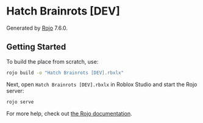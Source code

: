 # Hatch Brainrots [DEV]
Generated by [Rojo](https://github.com/rojo-rbx/rojo) 7.6.0.

## Getting Started
To build the place from scratch, use:

```bash
rojo build -o "Hatch Brainrots [DEV].rbxlx"
```

Next, open `Hatch Brainrots [DEV].rbxlx` in Roblox Studio and start the Rojo server:

```bash
rojo serve
```

For more help, check out [the Rojo documentation](https://rojo.space/docs).